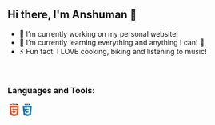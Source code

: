 ## Hi there, I'm Anshuman 👋

- 🔭 I’m currently working on my personal website!
- 🌱 I’m currently learning everything and anything I can! 🤣
- ⚡ Fun fact: I LOVE cooking, biking and listening to music!

<br />

### Languages and Tools:
<img align="left" alt="HTML5" width="26px" src="https://raw.githubusercontent.com/github/explore/80688e429a7d4ef2fca1e82350fe8e3517d3494d/topics/html/html.png" />
<img align="left" alt="CSS3" width="26px" src="https://raw.githubusercontent.com/github/explore/80688e429a7d4ef2fca1e82350fe8e3517d3494d/topics/css/css.png" />
